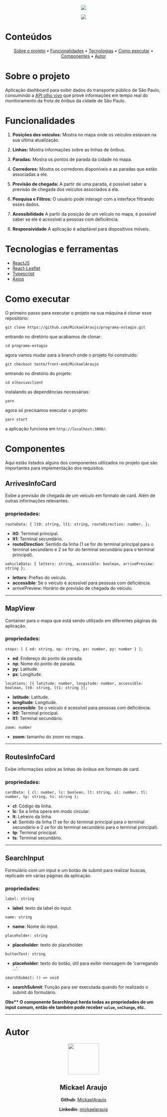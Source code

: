 <p align="center">
    <img src="./src/assets/logo.svg">
</p>

<p align="center">
    <img src="./src/assets/waiting.svg">
</p>

Conteúdos
=================
<!--ts-->
   <p align="center">
        <a href="#sobre">Sobre o projeto</a> •
        <a href="#funcionalidades">Funcionalidades</a> •
        <a href="#tecnologias">Tecnologias</a> •
        <a href="#executar">Como executar</a> •
        <a href="#componentes">Componentes</a> •
        <a href="#autor">Autor</a>
    </p>
<!--te-->

<h1 id="sobre">Sobre o projeto</h1>

 Aplicação dashboard para exibir dados do transporte público de São Paulo, consumindo a <a href="http://www.sptrans.com.br/desenvolvedores/api-do-olho-vivo-guia-de-referencia/documentacao-api/">API olho vivo</a> que provê informações em tempo real do monitoramento da frota de ônibus da cidade de São Paulo.

<h1 id="funcionalidades">Funcionalidades</h1>

1) <strong>Posições dos veículos:</strong> Mostra no mapa onde os veículos estavam na sua última atualização.

2) <strong>Linhas:</strong> Mostra informações sobre as linhas de ônibus.

3) <strong>Paradas:</strong> Mostra os pontos de parada da cidade no mapa.

4) <strong>Corredores:</strong> Mostra os corredores disponíveis e as paradas que estão associadas a ele.

5) <strong>Previsão de chegada:</strong> A partir de uma parada, é possível saber a previsão de chegada dos veículos associados a ela.

6) <strong>Pesquisa e Filtros:</strong> O usuário pode interagir com a interface filtrando esses dados.

7) <strong>Acessibilidade</strong> A partir da posição de um veículo no mapa, é possível saber se ele é acessível a pessoas com deficiência.

8) <strong>Responsividade</strong> A aplicação é adaptável para dispositivos móveis.

<h1 id="tecnologias">Tecnologias e ferramentas</h1>

 * <a href="https://reactjs.org/">ReactJS</a>
 * <a href="https://react-leaflet.js.org/">React-Leaflet</a>
 * <a href="https://www.typescriptlang.org/">Typescript</a>
 * <a href="https://github.com/axios/axios">Axios</a>

<h1 id="executar">Como executar</h1>

 O primeiro passo para executar o projeto na sua máquina é clonar esse repositório:

 `git clone https://github.com/MickaelAraujs/programa-estagio.git`

 entrando no diretório que acabamos de clonar:

 `cd programa-estagio`

 agora vamos mudar para a branch onde o projeto foi construído:

 `git checkout teste/front-end/MickaelAraujo`

 entrando no diretório do projeto:

 `cd olhovivoclient`

 instalando as dependências necessárias:

 `yarn`

 agora só precisamos executar o projeto:

 `yarn start`

 a aplicação funciona em `http://localhost:3000/`.

<h1 id="componentes">Componentes</h1>

 Aqui estão listados alguns dos componentes utilizados no projeto que são importantes para implementação dos requisitos.

## ArrivesInfoCard

Exibe a previsão de chegada de um veículo em formato de card. Além de outras informações relevantes.

### propriedades:

`
routeData: {
        lt0: string,
        lt1: string,
        routeDirection: number,
};
`

* <strong>lt0</strong>: Terminal principal.
* <strong>lt1</strong>: Terminal secundário.
* <strong>routeDirection</strong>: Sentido da linha (1 se for do terminal principal para o terminal secundário e 2 se for do terminal secundário para o terminal principal).

`
vehicleData: {
        letters: string,
        accessible: boolean,
        arrivePreview: string
};
`

* <strong>letters</strong>: Prefixo do veículo.
* <strong>accessible</strong>: Se o veículo é acessível para pessoas com deficiência.
* arrivePreview: Horário de previsão de chegada do veículo.

<hr>

## MapView

Container para o mapa que está sendo utilizado em diferentes páginas da aplicação.

### propriedades:

`
stops: [ {
        ed: string,
        np: string,
        px: number,
        py: number
} ];
`

* <strong>ed</strong>: Endereço do ponto de parada.
* <strong>np</strong>: Nome do ponto de parada.
* <strong>py</strong>: Latitude.
* <strong>px</strong>: Longitude.

`locations: [{ latitude: number, longitude: number, accessible: boolean, lt0: string, lt1: string }];`

* <strong>latitude</strong>: Latitude.
* <strong>longitude</strong>: Longitude.
* <strong>accessible</strong>: Se o veículo é acessível para pessoas com deficiência.
* <strong>lt0</strong>: Terminal principal.
* <strong>lt1</strong>: Terminal secundário.

`zoom: number`

* <strong>zoom</strong>: tamanho do zoom no mapa.

<hr>

## RoutesInfoCard

Exibe informações sobre as linhas de ônibus em formato de card.

### propriedades:

`
cardData: {
        cl: number,
        lc: boolean,
        lt: string,
        sl: number,
        tl: number,
        tp: string,
        ts: string
};
`

* <strong>cl</strong>: Código da linha.
* <strong>lc</strong>: Se a linha opera em modo circular.
* <strong>lt</strong>: Letreiro da linha.
* <strong>sl</strong>: Sentido da linha (1 se for do terminal principal para o terminal secundário e 2 se for do terminal secundário para o terminal principal).
* <strong>tp</strong>: Terminal principal.
* <strong>ts</strong>: Terminal secundário.

<hr>

## SearchInput

Formulário com um input e um botão de submit para realizar buscas, replicado em várias páginas da aplicação.

### propriedades:

`label: string`

* <strong>label</strong>: texto da label do input.

`name: string`

* <strong>name</strong>: Nome do input.

`placeholder: string`

* <strong>placeholder</strong>: texto do placeholder.

`buttonText: string`

* <strong>placeholder</strong>: texto do botão, útil para exibir mensagem de 'carregando ...'.

`searchSubmit: () => void`

* <strong>searchSubmit</strong>: Função para ser executada quando for realizado o submit do formulário.

<strong>Obs** O componente SearchInput herda todas as propriedades de um input comum, então ele também pode receber `value`, `onChange`, etc.
</strong>

<hr>

<h1 id="autor">Autor</h1>

<p align="center">
    <img src="https://avatars0.githubusercontent.com/u/52335741?s=460&u=84d21ad5ad353f2d1abe7f3c06b664098b36d81e&v=4" width="100">
</p>

<h2 align="center">Mickael Araujo</h2>

<p align="center">
    <strong>Github</strong>: <a href="https://github.com/MickaelAraujs">MickaelAraujs</a>
</p>

<p align="center">
    <strong>Linkedin</strong>: <a href="https://www.linkedin.com/in/mickaelaraujs/">mickaelaraujs</a>
</p>


